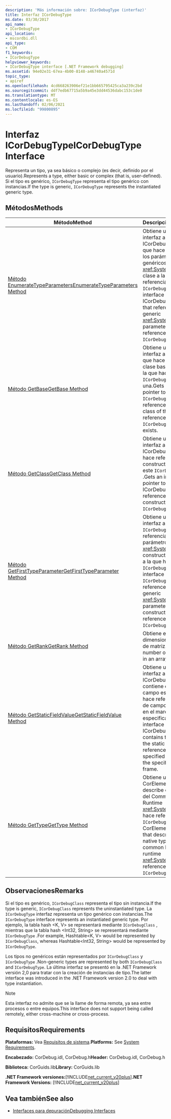 ```yaml
---
description: 'Más información sobre: ICorDebugType (interfaz)'
title: Interfaz ICorDebugType
ms.date: 03/30/2017
api_name:
- ICorDebugType
api_location:
- mscordbi.dll
api_type:
- COM
f1_keywords:
- ICorDebugType
helpviewer_keywords:
- ICorDebugType interface [.NET Framework debugging]
ms.assetid: 94e02e31-67ea-4b00-8148-a46740a4571d
topic_type:
- apiref
ms.openlocfilehash: 4cd668263906ef21e1bb665795425ca3a239c2bd
ms.sourcegitcommit: ddf7edb67715a5b9a45e3dd44536dabc153c1de0
ms.translationtype: MT
ms.contentlocale: es-ES
ms.lasthandoff: 02/06/2021
ms.locfileid: "99800895"
---
```

# <a name="icordebugtype-interface"></a><span data-ttu-id="c58fd-103">Interfaz ICorDebugType</span><span class="sxs-lookup"><span data-stu-id="c58fd-103">ICorDebugType Interface</span></span>

<span data-ttu-id="c58fd-104">Representa un tipo, ya sea básico o complejo (es decir, definido por el usuario).</span><span class="sxs-lookup"><span data-stu-id="c58fd-104">Represents a type, either basic or complex (that is, user-defined).</span></span> <span data-ttu-id="c58fd-105">Si el tipo es genérico, `ICorDebugType` representa el tipo genérico con instancias.</span><span class="sxs-lookup"><span data-stu-id="c58fd-105">If the type is generic, `ICorDebugType` represents the instantiated generic type.</span></span>  
  
## <a name="methods"></a><span data-ttu-id="c58fd-106">Métodos</span><span class="sxs-lookup"><span data-stu-id="c58fd-106">Methods</span></span>  
  
|<span data-ttu-id="c58fd-107">Método</span><span class="sxs-lookup"><span data-stu-id="c58fd-107">Method</span></span>|<span data-ttu-id="c58fd-108">Descripción</span><span class="sxs-lookup"><span data-stu-id="c58fd-108">Description</span></span>|  
|------------|-----------------|  
|[<span data-ttu-id="c58fd-109">Método EnumerateTypeParameters</span><span class="sxs-lookup"><span data-stu-id="c58fd-109">EnumerateTypeParameters Method</span></span>](icordebugtype-enumeratetypeparameters-method.md)|<span data-ttu-id="c58fd-110">Obtiene un puntero de interfaz a un ICorDebugTypeEnum que hace referencia a los parámetros genéricos <xref:System.Type> de la clase a la que hace referencia `ICorDebugType` .</span><span class="sxs-lookup"><span data-stu-id="c58fd-110">Gets an interface pointer to an ICorDebugTypeEnum that references the generic <xref:System.Type> parameters of the class referenced by this `ICorDebugType`.</span></span>|  
|[<span data-ttu-id="c58fd-111">Método GetBase</span><span class="sxs-lookup"><span data-stu-id="c58fd-111">GetBase Method</span></span>](icordebugtype-getbase-method.md)|<span data-ttu-id="c58fd-112">Obtiene un puntero de interfaz a `ICorDebugType` que hace referencia a la clase base de la clase a la que hace referencia `ICorDebugType` , si existe una.</span><span class="sxs-lookup"><span data-stu-id="c58fd-112">Gets an interface pointer to an `ICorDebugType` that references the base class of the class referenced by this `ICorDebugType`, if one exists.</span></span>|  
|[<span data-ttu-id="c58fd-113">Método GetClass</span><span class="sxs-lookup"><span data-stu-id="c58fd-113">GetClass Method</span></span>](icordebugtype-getclass-method.md)|<span data-ttu-id="c58fd-114">Obtiene un puntero de interfaz a un ICorDebugClass que hace referencia al constructor con tipo de este `ICorDebugType` .</span><span class="sxs-lookup"><span data-stu-id="c58fd-114">Gets an interface pointer to an ICorDebugClass that references the typed constructor of this `ICorDebugType`.</span></span>|  
|[<span data-ttu-id="c58fd-115">Método GetFirstTypeParameter</span><span class="sxs-lookup"><span data-stu-id="c58fd-115">GetFirstTypeParameter Method</span></span>](icordebugtype-getfirsttypeparameter-method.md)|<span data-ttu-id="c58fd-116">Obtiene un puntero de interfaz a un `ICorDebugType` que hace referencia al primer parámetro genérico del <xref:System.Type> constructor de la clase a la que hace referencia `ICorDebugType` .</span><span class="sxs-lookup"><span data-stu-id="c58fd-116">Gets an interface pointer to an `ICorDebugType` that references the first generic <xref:System.Type> parameter for the constructor of the class referenced by this `ICorDebugType`.</span></span>|  
|[<span data-ttu-id="c58fd-117">Método GetRank</span><span class="sxs-lookup"><span data-stu-id="c58fd-117">GetRank Method</span></span>](icordebugtype-getrank-method.md)|<span data-ttu-id="c58fd-118">Obtiene el número de dimensiones de un tipo de matriz.</span><span class="sxs-lookup"><span data-stu-id="c58fd-118">Gets the number of dimensions in an array type.</span></span>|  
|[<span data-ttu-id="c58fd-119">Método GetStaticFieldValue</span><span class="sxs-lookup"><span data-stu-id="c58fd-119">GetStaticFieldValue Method</span></span>](icordebugtype-getstaticfieldvalue-method.md)|<span data-ttu-id="c58fd-120">Obtiene un puntero de interfaz a un ICorDebugValue que contiene el valor del campo estático al que hace referencia el token de campo especificado en el marco de pila especificado.</span><span class="sxs-lookup"><span data-stu-id="c58fd-120">Gets an interface pointer to an ICorDebugValue that contains the value of the static field referenced by the specified field token in the specified stack frame.</span></span>|  
|[<span data-ttu-id="c58fd-121">Método GetType</span><span class="sxs-lookup"><span data-stu-id="c58fd-121">GetType Method</span></span>](icordebugtype-gettype-method.md)|<span data-ttu-id="c58fd-122">Obtiene un valor de CorElementType que describe el tipo nativo del Common Language Runtime <xref:System.Type> al que hace referencia este `ICorDebugType` .</span><span class="sxs-lookup"><span data-stu-id="c58fd-122">Gets a CorElementType value that describes the native type of the common language runtime <xref:System.Type> referenced by this `ICorDebugType`.</span></span>|  
  
## <a name="remarks"></a><span data-ttu-id="c58fd-123">Observaciones</span><span class="sxs-lookup"><span data-stu-id="c58fd-123">Remarks</span></span>  

 <span data-ttu-id="c58fd-124">Si el tipo es genérico, `ICorDebugClass` representa el tipo sin instancia.</span><span class="sxs-lookup"><span data-stu-id="c58fd-124">If the type is generic, `ICorDebugClass` represents the uninstantiated type.</span></span> <span data-ttu-id="c58fd-125">La `ICorDebugType` interfaz representa un tipo genérico con instancias.</span><span class="sxs-lookup"><span data-stu-id="c58fd-125">The `ICorDebugType` interface represents an instantiated generic type.</span></span> <span data-ttu-id="c58fd-126">Por ejemplo, la tabla hash \<K, V> se representará mediante `ICorDebugClass` , mientras que la tabla hash \<Int32, String> se representará mediante `ICorDebugType` .</span><span class="sxs-lookup"><span data-stu-id="c58fd-126">For example, Hashtable\<K, V> would be represented by `ICorDebugClass`, whereas Hashtable\<Int32, String> would be represented by `ICorDebugType`.</span></span>  
  
 <span data-ttu-id="c58fd-127">Los tipos no genéricos están representados por `ICorDebugClass` y `ICorDebugType` .</span><span class="sxs-lookup"><span data-stu-id="c58fd-127">Non-generic types are represented by both `ICorDebugClass` and `ICorDebugType`.</span></span> <span data-ttu-id="c58fd-128">La última interfaz se presentó en la .NET Framework versión 2,0 para tratar con la creación de instancias de tipo.</span><span class="sxs-lookup"><span data-stu-id="c58fd-128">The latter interface was introduced in the .NET Framework version 2.0 to deal with type instantiation.</span></span>  
  
> [!NOTE]
> <span data-ttu-id="c58fd-129">Esta interfaz no admite que se la llame de forma remota, ya sea entre procesos o entre equipos.</span><span class="sxs-lookup"><span data-stu-id="c58fd-129">This interface does not support being called remotely, either cross-machine or cross-process.</span></span>  
  
## <a name="requirements"></a><span data-ttu-id="c58fd-130">Requisitos</span><span class="sxs-lookup"><span data-stu-id="c58fd-130">Requirements</span></span>  

 <span data-ttu-id="c58fd-131">**Plataformas:** Vea [Requisitos de sistema](../../get-started/system-requirements.md).</span><span class="sxs-lookup"><span data-stu-id="c58fd-131">**Platforms:** See [System Requirements](../../get-started/system-requirements.md).</span></span>  
  
 <span data-ttu-id="c58fd-132">**Encabezado:** CorDebug.idl, CorDebug.h</span><span class="sxs-lookup"><span data-stu-id="c58fd-132">**Header:** CorDebug.idl, CorDebug.h</span></span>  
  
 <span data-ttu-id="c58fd-133">**Biblioteca:** CorGuids.lib</span><span class="sxs-lookup"><span data-stu-id="c58fd-133">**Library:** CorGuids.lib</span></span>  
  
 <span data-ttu-id="c58fd-134">**.NET Framework versiones:**[!INCLUDE[net_current_v20plus](../../../../includes/net-current-v20plus-md.md)]</span><span class="sxs-lookup"><span data-stu-id="c58fd-134">**.NET Framework Versions:** [!INCLUDE[net_current_v20plus](../../../../includes/net-current-v20plus-md.md)]</span></span>  
  
## <a name="see-also"></a><span data-ttu-id="c58fd-135">Vea también</span><span class="sxs-lookup"><span data-stu-id="c58fd-135">See also</span></span>

- [<span data-ttu-id="c58fd-136">Interfaces para depuración</span><span class="sxs-lookup"><span data-stu-id="c58fd-136">Debugging Interfaces</span></span>](debugging-interfaces.md)
